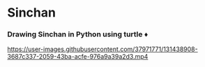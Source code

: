 # Sinchan   
<h3> Drawing Sinchan in Python using turtle   ♦ </h3> 
 

https://user-images.githubusercontent.com/37971771/131438908-3687c337-2059-43ba-acfe-976a9a39a2d3.mp4

